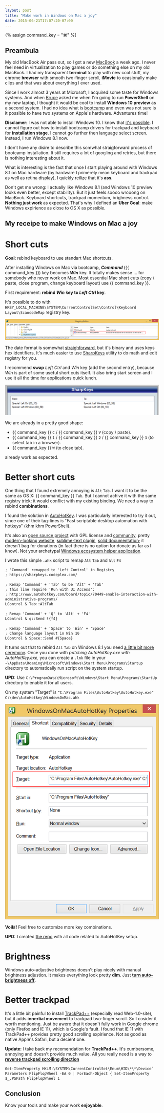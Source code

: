 ```yaml
---
layout: post
title: "Make work in Windows on Mac a joy"
date: 2015-06-21T17:07:20-07:00
---
```


{% assign command_key = "&#8984;" %}

Preambula
----------------------

My old MacBook Air pass out, so I got a new [MacBook](https://www.apple.com/macbook/) a week ago.
I never feel need in virtualization to play games or do something else on my old MacBook.
I had my transparent **terminal** to play with new cool stuff, my chrome **browser** with smooth two-finger scroll, 
**iMovie** to ocasionally make clips and that was about everything I ever used.

Since I work almost 3 years at Microsoft, I acquired some taste for Windows systems.
And when [Bruce](https://twitter.com/BrucePayette) asked me when I'm going to run **PowerShell** on my new laptop, 
I thought it would be cool to install **Windows 10 preview** as a second system.
I had no idea what is [bootcamp](http://www.apple.com/support/bootcamp/) and even was not sure is it possible to have two systems on Apple's hardware.
Advantures time!

**Disclamer**: I was not able to install Windows 10. 
I know that [it's possible](http://www.pcworld.com/article/2824227/how-to-install-the-windows-10-technical-preview-on-a-mac.html).
I cannot figure out how to install bootcamp drivers for trackpad and keyboard for **installation stage**.
I cannot go further then language select screen. Instead, I run Windows 8.1 now.

I don't have any disire to describe this somwhat straigforward process of bootcamp installation.
It still requires a lot of googling and retries, but there is nothing interesting about it.

What is interesting is the fact that once I start playing around with Windows 8.1 on Mac hardware 
(by hardware I primerely mean keyboard and trackpad as well as retina display),
I quickly reilize that it's **ass**.

Don't get me wrong: I actually like Windows 8.1 (and Windows 10 preview looks even better, except stability).
But it just feels soooo wrooong on MacBook. 
Keyboard shortcuts, trackpad momentum, brighness control. 
**Nothing just work** as expected. 
That's why I defined an **Uber Goal**: make Windows expirience as close to OS X as possible.

My receipe to make Windows on Mac a joy
----------------------

Short cuts
===============

**Goal**: rebind keyboard to use standart Mac shortcuts.

After installing Windows on Mac via bootcamp, _**Command**_ ({{ command_key }}) key becomes _**Win**_ key.
It totally makes sense ... for somebody who never work on Mac.
Most essential Mac short cuts (copy / paste, close program, change keyboard layout) use {{ command_key }}.

First requirement: **rebind _Win_ key to _Left Ctrl_ key**.

It's possible to do with `HKEY_LOCAL_MACHINE\SYSTEM\CurrentControlSet\Control\Keyboard Layout\ScancodeMap` registry key. 

![Registry entry for ScancodeMap](/images/WindowsOnMac/RegistryScancodeMap.png)

The date format is somewhat [straighforward](http://www.howtogeek.com/howto/windows-vista/disable-caps-lock-key-in-windows-vista/), 
but it's binary and uses keys hex identifiers. 
It's much easier to use [SharpKeys](https://sharpkeys.codeplex.com/) utility to do math and edit registry for you.

I recommend **swap** _Left Ctrl_ and _Win_ key (add the second entry), because _Win_ is part of some useful short cuts itself.
It also bring start screen and I use it all the time for applications quick lunch. 

![SharpKeys binding](/images/WindowsOnMac/SharpKeysBinding.png)

We are already in a pretty good shape: 

-   {{ command_key }} `C` / {{ command_key }} `V` (copy / paste).
-   {{ command_key }} `1` / {{ command_key }} `2` / {{ command_key }} `3` (to select tab in a browser).
-   {{ command_key }} `W` (to close tab).

already work as expected.    

Better short cuts
===============

One thing that I found extremely annoying is `Alt` `Tab`.
I want it to be the same as OS X: {{ command_key }} `Tab`.
But I cannot achive it with the same registry trick: it would conflict with my existing binding.
We need a way to rebind **combinations**.

I found the solution in [AutoHotKey](http://www.autohotkey.com/).
I was particularly interested to try it out, since one of their tag-lines is "Fast scriptable desktop automation with hotkeys" (khm khm PowerShell).

It's also an [open source project](https://github.com/AutoHotkey/AutoHotkey) with GPL license and [community](https://github.com/ahkscript),
pretty [modern-looking website](http://www.autohotkey.com/),
[sublime-text plugin](https://github.com/ahkscript/SublimeAutoHotkey),
[solid documentation](http://ahkscript.org/docs/Hotkeys.htm);
it doesn't bag for donations (in fact there is no option for donate as far as I know).
Not your archetypal [Windows ecosystem helper application](http://trackpad.powerplan7.com/).

I wrote this simple `.ahk` script to remap `Alt` `Tab` and `Alt` `F4`

	; 'Command' remapped to 'Left Control' in Registry
	; https://sharpkeys.codeplex.com/
	
	; Remap 'Command' + 'Tab' to be 'Alt' + 'Tab'
	; this line require 'Run with UI Access': 
	; http://www.autohotkey.com/board/topic/70449-enable-interaction-with-administrative-programs/
	LControl & Tab::AltTab 
	
	; Remap 'Command' + 'Q' to 'Alt' + 'F4'
	LControl & q::Send !{f4}
	
	; Remap 'Command' + 'Space' to 'Win' + 'Space' 
	; Change language layout in Win 10
	LControl & Space::Send #{Space}

It turns out that to rebind `Alt` `Tab` on Windows 8.1 you need [a little bit more ceremony](http://www.autohotkey.com/board/topic/70449-enable-interaction-with-administrative-programs/).
Once you done with _patching AutoHotKey.exe with AutoHotKey.exe_, 
you can create a `.lnk` file in your `~\AppData\Roaming\Microsoft\Windows\Start Menu\Programs\Startup` directory to automatically run script on the system startup.

**UPD:** Use `C:\ProgramData\Microsoft\Windows\Start Menu\Programs\StartUp` directory to enable it for all users. 

On my system "Target" is `"C:\Program Files\AutoHotkey\AutoHotkey.exe" C:\dev\AutoHotkey\WindowsOnMac.ahk`

![AutoHotkey lnk property](/images/WindowsOnMac/AutoHotKeyLnk.png)

**Voilà!** Feel free to customize more key combinations. 

**UPD:** I created [the repo](https://github.com/vors/AutoHotKey-Mac) with all code related to AutoHotKey setup.

Brightness
===============

Windows auto-adjustive brightness doesn't play nicely with manual brightness adjustion.
It makes everything look pretty **dim**.
Just **[turn auto-brightness off](https://discussions.apple.com/thread/4073073?tstart=0)**.

Better trackpad
===============

It's a little bit painful to install [TrackPad++](http://trackpad.powerplan7.com/) (especially read Web-1.0-site), 
but it adds **innertial movement** to trackpad two-finger scroll. 
So I cosider it worth mentioning.
Just be awere that it doesn't fully work in Google chrome (only Firefox and IE 11), which is Google's fault.
I found that IE 11 with TrackPad++ provides pretty good scrolling expirience. Not as good as native Apple's Safari, but a decient one.

**Update:**
I take back my recomendation for **TrackPad++**.
It's cumbersome, annoying and doesn't provide much value.
All you really need is a way to [**reverse trackpad scrolling direction**](http://superuser.com/questions/310681/inverting-direction-of-mouse-scroll-wheel)

    Get-ItemProperty HKLM:\SYSTEM\CurrentControlSet\Enum\HID\*\*\Device` Parameters FlipFlopWheel -EA 0 | ForEach-Object { Set-ItemProperty $_.PSPath FlipFlopWheel 1 

Conclusion
---------------------

Know your tools and make your work **enjoyable**.


